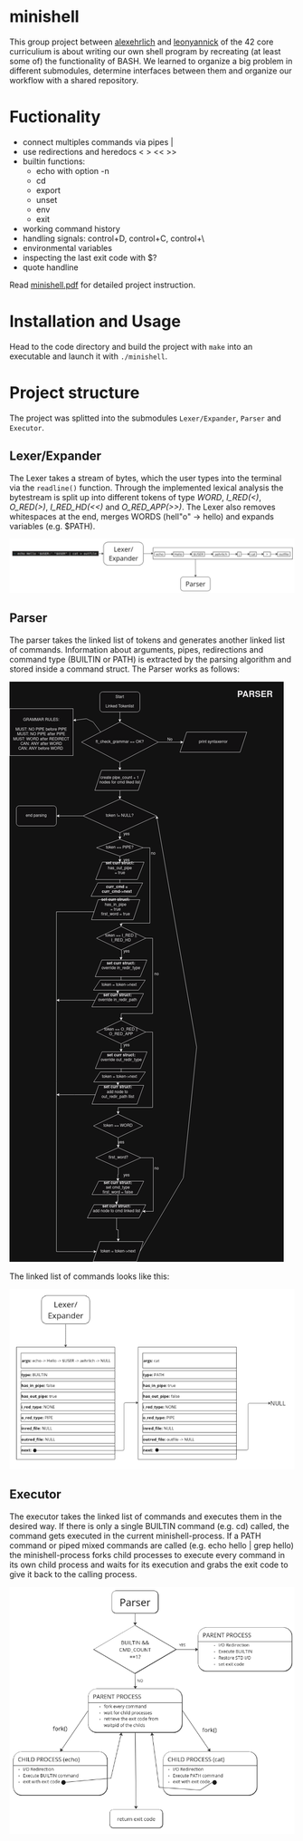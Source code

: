 # minishell

This group project between [alexehrlich](https://github.com/alexehrlich) and [leonyannick](https://github.com/leonyannick) of the 42 core curriculium is about writing our own shell program by recreating (at least some of) the functionality of BASH.
We learned to organize a big problem in different submodules, determine interfaces between them and organize our workflow with a shared repository.

# Fuctionality

* connect multiples commands via pipes |
* use redirections and heredocs < > << >>
* builtin functions:
   * echo with option -n
   * cd
   * export
   * unset
   * env
   * exit
* working command history
* handling signals: control+D, control+C, control+\
* environmental variables
* inspecting the last exit code with $?
* quote handline

Read [minishell.pdf](https://github.com/alexehrlich/42Berlin-Core-minishell/blob/main/resources/minishell.pdf) for detailed project instruction. 

# Installation and Usage

Head to the code directory and build the project with `make` into an executable and launch it with `./minishell`.

# Project structure

The project was splitted into the submodules `Lexer/Expander`, `Parser` and `Executor`.

## Lexer/Expander

The Lexer takes a stream of bytes, which the user types into the terminal via the `readline()` function.
Through the implemented lexical analysis the bytestream is split up into different tokens of type _WORD_, 
_I_RED(<)_, _O_RED(>)_, _I_RED_HD(<<)_ and _O_RED_APP(>>)_.
The Lexer also removes whitespaces at the end, merges WORDS (hell"o" -> hello) and expands variables (e.g. $PATH).

![Workflow Lexer/Expander](https://github.com/alexehrlich/42Berlin-Core-minishell/blob/main/resources/Images/LEXER.png)

## Parser

The parser takes the linked list of tokens and generates another linked list of commands. Information about arguments, pipes, redirections and command type (BUILTIN or PATH) is extracted by the parsing algorithm and stored inside a command struct.
The Parser works as follows:


![Parsing Algorithm Flowchart](https://github.com/alexehrlich/42Berlin-Core-minishell/blob/main/resources/Images/Flowchart%20Parser.png)

The linked list of commands looks like this:


![Workflow of Parser](https://github.com/alexehrlich/42Berlin-Core-minishell/blob/main/resources/Images/PARSER.png)

## Executor

The executor takes the linked list of commands and executes them in the desired way. If there is only a single BUILTIN command (e.g. cd) called, the command gets executed in the current minishell-process. If a PATH command or piped mixed commands are called (e.g. echo  hello | grep hello) the minishell-process forks child processes to execute every command in its own child process and waits for its execution and grabs the exit code to give it back to the calling process.

![Workflow of Executor](https://github.com/alexehrlich/42Berlin-Core-minishell/blob/main/resources/Images/EXECUTOR.png)











